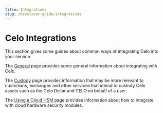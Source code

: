 ```yaml
---
title: Integrations
slug: /developer-guide/integrations
---
```

# Celo Integrations

This section gives some guides about common ways of integrating Celo into your service.

The [General](/developer-resources/integrations/general.md) page provides some general information about integrating with Celo.

The [Custody](/developer-resources/integrations/custody.md) page provides information that may be more relevant to custodians, exchanges and other services that intend to custody Celo assets such as the Celo Dollar and CELO on behalf of a user.

The [Using a Cloud HSM](/developer-resources/integrations/cloud-hsm.md) page provides information about how to integrate with cloud hardware security modules.

